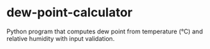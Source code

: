 # dew-point-calculator
Python program that computes dew point from temperature (°C) and relative humidity with input validation.
